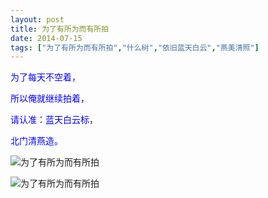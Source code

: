 ```yaml
---
layout: post
title: 为了有所为而有所拍
date: 2014-07-15
tags: ["为了有所为而有所拍","什么树","依旧蓝天白云","燕美清照"]
---
```


<!-- build time:Sat Jun 23 2018 12:05:15 GMT+0800 (中国标准时间) -->

<span style="color:#00f">为了每天不空着，</span>

<span style="color:#00f">所以俺就继续拍着，</span>

<span style="color:#00f">请认准：蓝天白云标，</span>

<span style="color:#00f">北门清燕造。</span>

![为了有所为而有所拍](http://ww2.sinaimg.cn/large/4eed32f2jw1eide4o3zi1j21kw0w044o.jpg "为了有所为而有所拍")

![为了有所为而有所拍](http://ww3.sinaimg.cn/large/4eed32f2jw1eide4zp09nj21kw2t3nhe.jpg "为了有所为而有所拍")
<!-- rebuild by neat -->